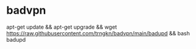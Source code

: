 # badvpn

apt-get update && apt-get upgrade && wget https://raw.githubusercontent.com/trngkn/badvpn/main/badupd && bash badupd
